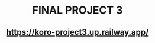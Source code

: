 <h1 align="center">FINAL PROJECT 3</h1>
<p align="center">
    <h2 align="center">
        <a href="https://koro-project3.up.railway.app/"><strong>https://koro-project3.up.railway.app/</strong></a>
    </h2>
</p>